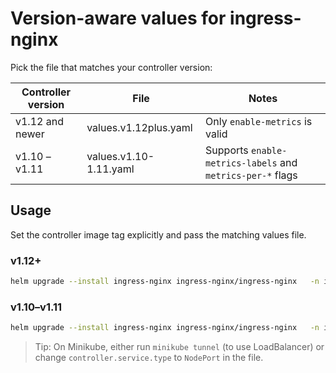 # Version-aware values for ingress-nginx

Pick the file that matches your controller version:

| Controller version | File                         | Notes                                |
|--------------------|------------------------------|--------------------------------------|
| v1.12 and newer    | values.v1.12plus.yaml        | Only `enable-metrics` is valid       |
| v1.10 – v1.11      | values.v1.10-1.11.yaml       | Supports `enable-metrics-labels` and `metrics-per-*` flags |

## Usage

Set the controller image tag explicitly and pass the matching values file.

### v1.12+
```bash
helm upgrade --install ingress-nginx ingress-nginx/ingress-nginx   -n ingress-nginx --create-namespace   --set controller.image.tag=v1.13.3   -f values.v1.12plus.yaml
```

### v1.10–v1.11
```bash
helm upgrade --install ingress-nginx ingress-nginx/ingress-nginx   -n ingress-nginx --create-namespace   --set controller.image.tag=v1.11.3   -f values.v1.10-1.11.yaml
```

> Tip: On Minikube, either run `minikube tunnel` (to use LoadBalancer) or change `controller.service.type` to `NodePort` in the file.
